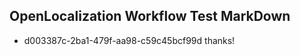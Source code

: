## OpenLocalization Workflow Test MarkDown
* d003387c-2ba1-479f-aa98-c59c45bcf99d thanks!

<!--HONumber=Sep16_HO1-->


